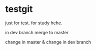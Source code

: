 # testgit
just for test.
for study hehe.

in dev branch
merge to master

change in master
&
change in dev branch
